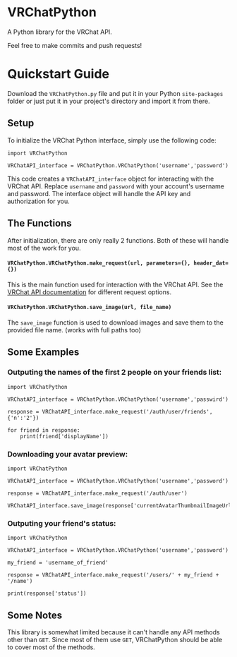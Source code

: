# VRChatPython
A Python library for the VRChat API.

Feel free to make commits and push requests!

# Quickstart Guide

Download the `VRChatPython.py` file and put it in your Python `site-packages` folder or just put it in your project's directory and import it from there.

## Setup

To initialize the VRChat Python interface, simply use the following code:
```
import VRChatPython

VRChatAPI_interface = VRChatPython.VRChatPython('username','password')
```
This code creates a `VRChatAPI_interface` object for interacting with the VRChat API. Replace `username` and `password` with your account's username and password. The interface object will handle the API key and authorization for you.

## The Functions

After initialization, there are only really 2 functions. Both of these will handle most of the work for you.

#### `VRChatPython.VRChatPython.make_request(url, parameters={}, header_dat={})`
This is the main function used for interaction with the VRChat API. See the [VRChat API documentation](https://github.com/VRChatAPI/vrchatapi.github.io) for different request options.

#### `VRChatPython.VRChatPython.save_image(url, file_name)`
The `save_image` function is used to download images and save them to the provided file name. (works with full paths too)

## Some Examples

### Outputing the names of the first 2 people on your friends list:
```
import VRChatPython
 
VRChatAPI_interface = VRChatPython.VRChatPython('username','passwird')
 
response = VRChatAPI_interface.make_request('/auth/user/friends',{'n':'2'})
 
for friend in response:
    print(friend['displayName'])
```

### Downloading your avatar preview:
```
import VRChatPython
 
VRChatAPI_interface = VRChatPython.VRChatPython('username','password')
 
response = VRChatAPI_interface.make_request('/auth/user')
 
VRChatAPI_interface.save_image(response['currentAvatarThumbnailImageUrl'],'test.png')
```

### Outputing your friend's status:
```
import VRChatPython
 
VRChatAPI_interface = VRChatPython.VRChatPython('username','password')

my_friend = 'username_of_friend'
 
response = VRChatAPI_interface.make_request('/users/' + my_friend + '/name')
 
print(response['status'])
```

## Some Notes
This library is somewhat limited because it can't handle any API methods other than `GET`. Since most of them use `GET`, VRChatPython should be able to cover most of the methods.

